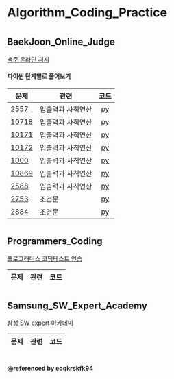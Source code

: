 # Algorithm_Coding_Practice
#
## BaekJoon_Online_Judge
[백준 온라인 저지](https://www.acmicpc.net/)

#### 파이썬 단계별로 풀어보기
| 문제 | 관련 | 코드 |  
| ------------- | ------------- |:-------------:|
| [2557](https://www.acmicpc.net/problem/2557) | 입출력과 사칙연산 | [py](BaekJoon_Online_Judge/2557.py)| 
| [10718](https://www.acmicpc.net/problem/10718) | 입출력과 사칙연산 | [py](BaekJoon_Online_Judge/10718.py)| 
| [10171](https://www.acmicpc.net/problem/10171) | 입출력과 사칙연산 | [py](BaekJoon_Online_Judge/10171.py)| 
| [10172](https://www.acmicpc.net/problem/10172) | 입출력과 사칙연산 | [py](BaekJoon_Online_Judge/10172.py)|
| [1000](https://www.acmicpc.net/problem/1000) | 입출력과 사칙연산 | [py](BaekJoon_Online_Judge/1000.py)|
| [10869](https://www.acmicpc.net/problem/10869) | 입출력과 사칙연산 | [py](BaekJoon_Online_Judge/10869.py)|
| [2588](https://www.acmicpc.net/problem/2588) | 입출력과 사칙연산 | [py](BaekJoon_Online_Judge/2588.py)|
| [2753](https://www.acmicpc.net/problem/2753) | 조건문 | [py](BaekJoon_Online_Judge/2753.py)|
| [2884](https://www.acmicpc.net/problem/2884) | 조건문 | [py](BaekJoon_Online_Judge/2884.py)|

#
#
## Programmers_Coding
[프로그래머스 코딩테스트 연습](https://programmers.co.kr/learn/challenges)

| 문제 | 관련 | 코드 |  
| ------------- | ------------- |:-------------:|

#
#
## Samsung_SW_Expert_Academy
[삼성 SW expert 아카데미](https://swexpertacademy.com/main/main.do)

| 문제 | 관련 | 코드 |  
| ------------- | ------------- |:-------------:|

#
#
#### @referenced by eoqkrskfk94
